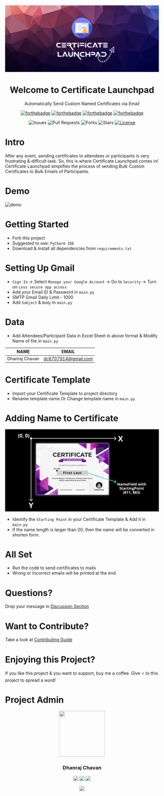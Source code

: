 <div align="center">
  
![banner](images/banner.png)

# Welcome to Certificate Launchpad

Automatically Send Custom Named Certificates via Email

[![forthebadge](https://forthebadge.com/images/badges/it-works-why.svg)](https://forthebadge.com)
[![forthebadge](https://forthebadge.com/images/badges/built-with-love.svg)](https://forthebadge.com)
[![forthebadge](https://forthebadge.com/images/badges/powered-by-coffee.svg)](https://forthebadge.com)
[![forthebadge](https://forthebadge.com/images/badges/made-with-python.svg)](https://forthebadge.com)


![Issues](https://img.shields.io/github/issues/dhanrajdc7/Certificate-Launchpad)
![Pull Requests](https://img.shields.io/github/issues-pr/dhanrajdc7/Certificate-Launchpad)
![Forks](https://img.shields.io/github/forks/dhanrajdc7/Certificate-Launchpad)
![Stars](https://img.shields.io/github/stars/dhanrajdc7/Certificate-Launchpad)
[![License](https://img.shields.io/github/license/dhanrajdc7/Certificate-Launchpad)](https://github.com/dhanrajdc7/Certificate-Launchpad/blob/master/LICENSE)
  
</div>

# Intro
After any event, sending certificates to attendees or participants is very frustrating & difficult task. So, this is where Certificate Launchpad comes in! Certificate Launchpad simplifies the process of sending Bulk Custom Certificates to Bulk Emails of Participants. 

# Demo
![demo](https://user-images.githubusercontent.com/39642060/119229315-11217c00-bb35-11eb-8b76-c386248f2321.png)


# Getting Started
- Fork this project 
- Suggested to use: `PyCharm IDE`
- Download & Install all dependencies from `requirements.txt`

# Setting Up Gmail
- `Sign In` -> Select `Manage your Google Account` -> Go to `Security` -> Turn on `Less secure app access`
- Add your Email ID & Password in `main.py`
- SMTP Gmail Daily Limit - 1000
- Add `Subject` & `Body` in `main.py`

# Data
- Add Attendees/Participant Data in Excel Sheet in above format & Modify Name of file in `main.py`

| NAME | EMAIL |
| ---- | ----- |
| Dhanraj Chavan | dc6707914@gmail.com |

# Certificate Template
- Import your Certificate Template to project directory
- Rename template name Or Change template name in `main.py`

# Adding Name to Certificate
![banner](images/axis.png)
- Identify the `Starting Point` in your Certificate Template & Add it in `main.py`
- If the name length is larger than 20, then the name will be converted in shorten form.

# All Set
- Run the code to send certificates to mails
- Wrong or Incorrect emails will be printed at the end

# Questions?
Drop your message in [Discussion Section](https://github.com/dhanrajdc7/Certificate-Launchpad/discussions)

# Want to Contribute?
Take a look at [Contributing Guide](https://github.com/dhanrajdc7/Certificate-Launchpad/blob/main/CONTRIBUTING.md)

# Enjoying this Project? 
If you like this project & you want to support, buy me a coffee. Give ⭐️ to this project to spread a word!

# Project Admin
<div align="center">

<a href="https://github.com/dhanrajdc7"><img src="https://avatars.githubusercontent.com/u/39642060?v=4" width=150px height=150px /></a> 
  
### Dhanraj Chavan
  
[<img src="https://image.flaticon.com/icons/svg/185/185964.svg" width="35" padding="10">](https://www.linkedin.com/in/dhanrajdc7/)
[<img src="https://www.flaticon.com/svg/static/icons/svg/1312/1312142.svg" width="35" padding="10">](https://www.twitter.com/codingpotter)
[<img src="https://image.flaticon.com/icons/svg/185/185985.svg" width="35" padding="10">](https://www.instagram.com/codingpotter/)

<a href="https://www.buymeacoffee.com/codingpotter"><img src="https://img.buymeacoffee.com/button-api/?text=Buy me a coffee&emoji=&slug=codingpotter&button_colour=5F7FFF&font_colour=ffffff&font_family=Cookie&outline_colour=000000&coffee_colour=FFDD00"></a>
  
</div>
